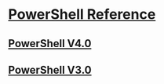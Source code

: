 # [PowerShell Reference](README.md)
##  [PowerShell V4.0](v4.0/README.md)
##  [PowerShell V3.0](v3.0/README.md)
